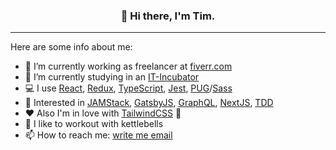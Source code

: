 <h3 align="center">👋 Hi there, I'm Tim.</h3>

---

Here are some info about me:

- 🔭 I’m currently working as freelancer at [fiverr.com](https://www.fiverr.com/)
- 🌱 I’m currently studying in an [IT-Incubator](https://it-incubator.by)
- 💻 I use [React](https://reactjs.org/), [Redux](https://redux.js.org/), [TypeScript](https://www.typescriptlang.org/), [Jest](https://jestjs.io/), [PUG](https://pugjs.org/)/[Sass](https://sass-lang.com/)
- 🧁 Interested in [JAMStack](https://jamstack.org/), [GatsbyJS](https://www.gatsbyjs.com/), [GraphQL](https://graphql.org/), [NextJS](https://nextjs.org/), [TDD](https://en.wikipedia.org/wiki/Test-driven_development)
- ❤ Also I'm in love with [TailwindCSS](https://tailwindcss.com/) 💙
- 💪 I like to workout with kettlebells
- 📫 How to reach me: [write me email](mailto:t.seryakov@mail.com)
